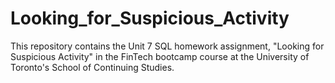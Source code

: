 # Looking_for_Suspicious_Activity
This repository contains the Unit 7 SQL homework assignment, "Looking for Suspicious Activity"  in the FinTech bootcamp course at the University of Toronto's School of Continuing Studies.
